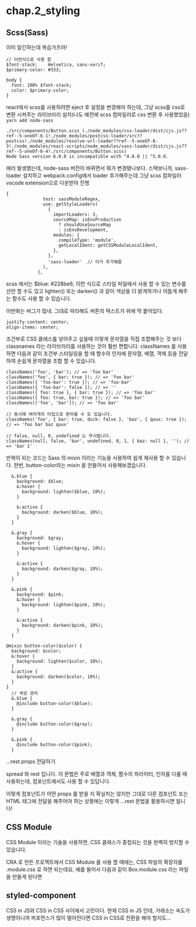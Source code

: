 # chap.2_styling

## Scss(Sass)

이미 알긴하는데 복습가즈아!

```
// 이런식으로 사용 함
$font-stack:    Helvetica, sans-serif;
$primary-color: #333;

body {
  font: 100% $font-stack;
  color: $primary-color;
}
```

react에서 scss를 사용하려면 eject 후 설정을 변경해야 하는데, 그냥 scss를 css로 변환 시켜주는 라이브러리 설치(나도 예전에 scss 컴파일러로 css 변환 후 사용했었음)
`yarn add node-sass`

```
./src/components/Button.scss (./node_modules/css-loader/dist/cjs.js??ref--5-oneOf-6-1!./node_modules/postcss-loader/src??postcss!./node_modules/resolve-url-loader??ref--5-oneOf-6-3!./node_modules/react-scripts/node_modules/sass-loader/dist/cjs.js??ref--5-oneOf-6-4!./src/components/Button.scss)
Node Sass version 6.0.0 is incompatible with ^4.0.0 || ^5.0.0.
```

에러 발생했는데, node-sass 버전이 바뀌면서 뭐가 변경됐나보다.
스택보니까, sass-loader 설치하고 webpack.config에서 loader 추가해주는데 그냥 scss 컴파일러 vscode extension으로 다운받아 진행

```
{
              test: sassModuleRegex,
              use: getStyleLoaders(
                {
                  importLoaders: 3,
                  sourceMap: isEnvProduction
                    ? shouldUseSourceMap
                    : isEnvDevelopment,
                  modules: {
                    compileType: 'module',
                    getLocalIdent: getCSSModuleLocalIdent,
                  },
                },
                'sass-loader'  // 이거 추가해줌
              ),
            },
```

scss 에서는 $blue: #228be6; 이런 식으로 스타일 파일에서 사용 할 수 있는 변수를 선언 할 수도 있고 lighten() 또는 darken() 과 같이 색상을 더 밝게하거나 어둡게 해주는 함수도 사용 할 수 있습니다.

이번화는 버그가 많네. 그대로 따라해도 버튼의 텍스트가 위에 딱 붙어있다.

```
justify-content: center;
align-items: center;
```

조건부로 CSS 클래스를 넣어주고 싶을때 이렇게 문자열을 직접 조합해주는 것 보다 classnames 라는 라이브러리를 사용하는 것이 훨씬 편합니다.
classNames 를 사용하면 다음과 같이 조건부 스타일링을 할 때 함수의 인자에 문자열, 배열, 객체 등을 전달하여 손쉽게 문자열을 조합 할 수 있습니다.

```
classNames('foo', 'bar'); // => 'foo bar'
classNames('foo', { bar: true }); // => 'foo bar'
classNames({ 'foo-bar': true }); // => 'foo-bar'
classNames({ 'foo-bar': false }); // => ''
classNames({ foo: true }, { bar: true }); // => 'foo bar'
classNames({ foo: true, bar: true }); // => 'foo bar'
classNames(['foo', 'bar']); // => 'foo bar'

// 동시에 여러개의 타입으로 받아올 수 도 있습니다.
classNames('foo', { bar: true, duck: false }, 'baz', { quux: true }); // => 'foo bar baz quux'

// false, null, 0, undefined 는 무시됩니다.
classNames(null, false, 'bar', undefined, 0, 1, { baz: null }, ''); // => 'bar 1'
```

반복이 되는 코드는 Sass 의 mixin 이라는 기능을 사용하여 쉽게 재사용 할 수 있습니다. 한번, button-color라는 mixin 을 만들어서 사용해보겠습니다.

```
  &.blue {
    background: $blue;
    &:hover {
      background: lighten($blue, 10%);
    }

    &:active {
      background: darken($blue, 10%);
    }
  }

  &.gray {
    background: $gray;
    &:hover {
      background: lighten($gray, 10%);
    }

    &:active {
      background: darken($gray, 10%);
    }
  }

  &.pink {
    background: $pink;
    &:hover {
      background: lighten($pink, 10%);
    }

    &:active {
      background: darken($pink, 10%);
    }
  }

@mixin button-color($color) {
  background: $color;
  &:hover {
    background: lighten($color, 10%);
  }
  &:active {
    background: darken($color, 10%);
  }
}
  // 색상 관리
  &.blue {
    @include button-color($blue);
  }

  &.gray {
    @include button-color($gray);
  }

  &.pink {
    @include button-color($pink);
  }

```

...rest props 전달하기

spread 와 rest 입니다. 이 문법은 주로 배열과 객체, 함수의 파라미터, 인자를 다룰 때 사용하는데, 컴포넌트에서도 사용 할 수 있답니다.

이렇게 컴포넌트가 어떤 props 를 받을 지 확실치는 않지만 그대로 다른 컴포넌트 또는 HTML 태그에 전달을 해주어야 하는 상황에는 이렇게 ...rest 문법을 활용하시면 됩니다!

## CSS Module

CSS Module 이라는 기술을 사용하면, CSS 클래스가 중첩되는 것을 완벽히 방지할 수 있습니다.

CRA 로 만든 프로젝트에서 CSS Module 를 사용 할 때에는, CSS 파일의 확장자를 .module.css 로 하면 되는데요, 예를 들어서 다음과 같이 Box.module.css 라는 파일을 만들게 된다면

## styled-component

CSS in JS와 CSS in CSS 사이에서 고민이다.
현재 CSS in JS 인데, 거래소는 속도가 생명이니까 퍼포먼스가 많이 떨어진다면 CSS in CSS로 전환을 해야 할지도...
